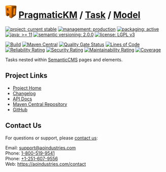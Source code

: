 # [<img src="ao-logo.png" alt="AO Logo" width="35" height="40">](https://github.com/ao-apps) [PragmaticKM](https://github.com/ao-apps/pragmatickm) / [Task](https://github.com/ao-apps/pragmatickm-task) / [Model](https://github.com/ao-apps/pragmatickm-task-model)

[![project: current stable](https://pragmatickm.com/ao-badges/project-current-stable.svg)](https://aoindustries.com/life-cycle#project-current-stable)
[![management: production](https://pragmatickm.com/ao-badges/management-production.svg)](https://aoindustries.com/life-cycle#management-production)
[![packaging: active](https://pragmatickm.com/ao-badges/packaging-active.svg)](https://aoindustries.com/life-cycle#packaging-active)  
[![java: &gt;= 11](https://pragmatickm.com/ao-badges/java-11.svg)](https://docs.oracle.com/en/java/javase/11/)
[![semantic versioning: 2.0.0](https://pragmatickm.com/ao-badges/semver-2.0.0.svg)](http://semver.org/spec/v2.0.0.html)
[![license: LGPL v3](https://pragmatickm.com/ao-badges/license-lgpl-3.0.svg)](https://www.gnu.org/licenses/lgpl-3.0)

[![Build](https://github.com/ao-apps/pragmatickm-task-model/workflows/Build/badge.svg?branch=1.x)](https://github.com/ao-apps/pragmatickm-task-model/actions?query=workflow%3ABuild)
[![Maven Central](https://maven-badges.herokuapp.com/maven-central/com.pragmatickm/pragmatickm-task-model/badge.svg)](https://maven-badges.herokuapp.com/maven-central/com.pragmatickm/pragmatickm-task-model)
[![Quality Gate Status](https://sonarcloud.io/api/project_badges/measure?branch=1.x&project=com.pragmatickm%3Apragmatickm-task-model&metric=alert_status)](https://sonarcloud.io/dashboard?branch=1.x&id=com.pragmatickm%3Apragmatickm-task-model)
[![Lines of Code](https://sonarcloud.io/api/project_badges/measure?branch=1.x&project=com.pragmatickm%3Apragmatickm-task-model&metric=ncloc)](https://sonarcloud.io/component_measures?branch=1.x&id=com.pragmatickm%3Apragmatickm-task-model&metric=ncloc)  
[![Reliability Rating](https://sonarcloud.io/api/project_badges/measure?branch=1.x&project=com.pragmatickm%3Apragmatickm-task-model&metric=reliability_rating)](https://sonarcloud.io/component_measures?branch=1.x&id=com.pragmatickm%3Apragmatickm-task-model&metric=Reliability)
[![Security Rating](https://sonarcloud.io/api/project_badges/measure?branch=1.x&project=com.pragmatickm%3Apragmatickm-task-model&metric=security_rating)](https://sonarcloud.io/component_measures?branch=1.x&id=com.pragmatickm%3Apragmatickm-task-model&metric=Security)
[![Maintainability Rating](https://sonarcloud.io/api/project_badges/measure?branch=1.x&project=com.pragmatickm%3Apragmatickm-task-model&metric=sqale_rating)](https://sonarcloud.io/component_measures?branch=1.x&id=com.pragmatickm%3Apragmatickm-task-model&metric=Maintainability)
[![Coverage](https://sonarcloud.io/api/project_badges/measure?branch=1.x&project=com.pragmatickm%3Apragmatickm-task-model&metric=coverage)](https://sonarcloud.io/component_measures?branch=1.x&id=com.pragmatickm%3Apragmatickm-task-model&metric=Coverage)

Tasks nested within [SemanticCMS](https://github.com/ao-apps/semanticcms) pages and elements.

## Project Links
* [Project Home](https://pragmatickm.com/task/model/)
* [Changelog](https://pragmatickm.com/task/model/changelog)
* [API Docs](https://pragmatickm.com/task/model/apidocs/)
* [Maven Central Repository](https://central.sonatype.com/artifact/com.pragmatickm/pragmatickm-task-model)
* [GitHub](https://github.com/ao-apps/pragmatickm-task-model)

## Contact Us
For questions or support, please [contact us](https://aoindustries.com/contact):

Email: [support@aoindustries.com](mailto:support@aoindustries.com)  
Phone: [1-800-519-9541](tel:1-800-519-9541)  
Phone: [+1-251-607-9556](tel:+1-251-607-9556)  
Web: https://aoindustries.com/contact
